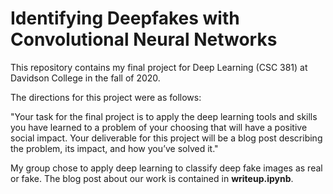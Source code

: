 # Identifying Deepfakes with Convolutional Neural Networks

This repository contains my final project for Deep Learning (CSC 381) at Davidson College in the fall of 2020. 

The directions for this project were as follows:

  "Your task for the final project is to apply the deep learning tools and skills you have learned
  to a problem of your choosing that will have a positive social impact. Your deliverable for
  this project will be a blog post describing the problem, its impact, and how you’ve solved it."

My group chose to apply deep learning to classify deep fake images as real or fake. The blog post about our work is contained in **writeup.ipynb**.
